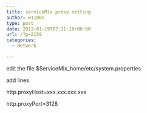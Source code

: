 ```yaml
---
title: serviceMix proxy setting
author: w1100n
type: post
date: 2012-01-19T07:31:18+00:00
url: /?p=2159
categories:
  - Network

---
```

edit the file $ServiceMix_home/etc/system.properties

add lines

http.proxyHost=xxx.xxx.xxx.xxx
  
http.proxyPort=3128